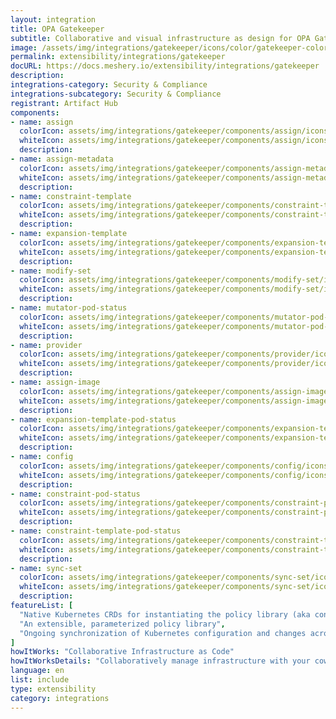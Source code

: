 ```yaml
---
layout: integration
title: OPA Gatekeeper
subtitle: Collaborative and visual infrastructure as design for OPA Gatekeeper
image: /assets/img/integrations/gatekeeper/icons/color/gatekeeper-color.svg
permalink: extensibility/integrations/gatekeeper
docURL: https://docs.meshery.io/extensibility/integrations/gatekeeper
description: 
integrations-category: Security & Compliance
integrations-subcategory: Security & Compliance
registrant: Artifact Hub
components: 
- name: assign
  colorIcon: assets/img/integrations/gatekeeper/components/assign/icons/color/assign-color.svg
  whiteIcon: assets/img/integrations/gatekeeper/components/assign/icons/white/assign-white.svg
  description: 
- name: assign-metadata
  colorIcon: assets/img/integrations/gatekeeper/components/assign-metadata/icons/color/assign-metadata-color.svg
  whiteIcon: assets/img/integrations/gatekeeper/components/assign-metadata/icons/white/assign-metadata-white.svg
  description: 
- name: constraint-template
  colorIcon: assets/img/integrations/gatekeeper/components/constraint-template/icons/color/constraint-template-color.svg
  whiteIcon: assets/img/integrations/gatekeeper/components/constraint-template/icons/white/constraint-template-white.svg
  description: 
- name: expansion-template
  colorIcon: assets/img/integrations/gatekeeper/components/expansion-template/icons/color/expansion-template-color.svg
  whiteIcon: assets/img/integrations/gatekeeper/components/expansion-template/icons/white/expansion-template-white.svg
  description: 
- name: modify-set
  colorIcon: assets/img/integrations/gatekeeper/components/modify-set/icons/color/modify-set-color.svg
  whiteIcon: assets/img/integrations/gatekeeper/components/modify-set/icons/white/modify-set-white.svg
  description: 
- name: mutator-pod-status
  colorIcon: assets/img/integrations/gatekeeper/components/mutator-pod-status/icons/color/mutator-pod-status-color.svg
  whiteIcon: assets/img/integrations/gatekeeper/components/mutator-pod-status/icons/white/mutator-pod-status-white.svg
  description: 
- name: provider
  colorIcon: assets/img/integrations/gatekeeper/components/provider/icons/color/provider-color.svg
  whiteIcon: assets/img/integrations/gatekeeper/components/provider/icons/white/provider-white.svg
  description: 
- name: assign-image
  colorIcon: assets/img/integrations/gatekeeper/components/assign-image/icons/color/assign-image-color.svg
  whiteIcon: assets/img/integrations/gatekeeper/components/assign-image/icons/white/assign-image-white.svg
  description: 
- name: expansion-template-pod-status
  colorIcon: assets/img/integrations/gatekeeper/components/expansion-template-pod-status/icons/color/expansion-template-pod-status-color.svg
  whiteIcon: assets/img/integrations/gatekeeper/components/expansion-template-pod-status/icons/white/expansion-template-pod-status-white.svg
  description: 
- name: config
  colorIcon: assets/img/integrations/gatekeeper/components/config/icons/color/config-color.svg
  whiteIcon: assets/img/integrations/gatekeeper/components/config/icons/white/config-white.svg
  description: 
- name: constraint-pod-status
  colorIcon: assets/img/integrations/gatekeeper/components/constraint-pod-status/icons/color/constraint-pod-status-color.svg
  whiteIcon: assets/img/integrations/gatekeeper/components/constraint-pod-status/icons/white/constraint-pod-status-white.svg
  description: 
- name: constraint-template-pod-status
  colorIcon: assets/img/integrations/gatekeeper/components/constraint-template-pod-status/icons/color/constraint-template-pod-status-color.svg
  whiteIcon: assets/img/integrations/gatekeeper/components/constraint-template-pod-status/icons/white/constraint-template-pod-status-white.svg
  description: 
- name: sync-set
  colorIcon: assets/img/integrations/gatekeeper/components/sync-set/icons/color/sync-set-color.svg
  whiteIcon: assets/img/integrations/gatekeeper/components/sync-set/icons/white/sync-set-white.svg
  description: 
featureList: [
  "Native Kubernetes CRDs for instantiating the policy library (aka constraints)",
  "An extensible, parameterized policy library",
  "Ongoing synchronization of Kubernetes configuration and changes across any number of clusters."
]
howItWorks: "Collaborative Infrastructure as Code"
howItWorksDetails: "Collaboratively manage infrastructure with your coworkers synchronously sharing the same designs."
language: en
list: include
type: extensibility
category: integrations
---
```

